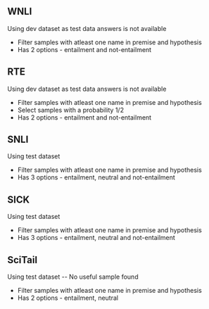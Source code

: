 ## WNLI
Using dev dataset as test data answers is not available
- Filter samples with atleast one name in premise and hypothesis
- Has 2 options - entailment and not-entailment

## RTE
Using dev dataset as test data answers is not available
- Filter samples with atleast one name in premise and hypothesis
- Select samples with a probability 1/2
- Has 2 options - entailment and not-entailment

## SNLI
Using test dataset
- Filter samples with atleast one name in premise and hypothesis
- Has 3 options - entailment, neutral and not-entailment

## SICK
Using test dataset
- Filter samples with atleast one name in premise and hypothesis
- Has 3 options - entailment, neutral and not-entailment

## SciTail
Using test dataset -- No useful sample found
- Filter samples with atleast one name in premise and hypothesis
- Has 2 options - entailment, neutral
